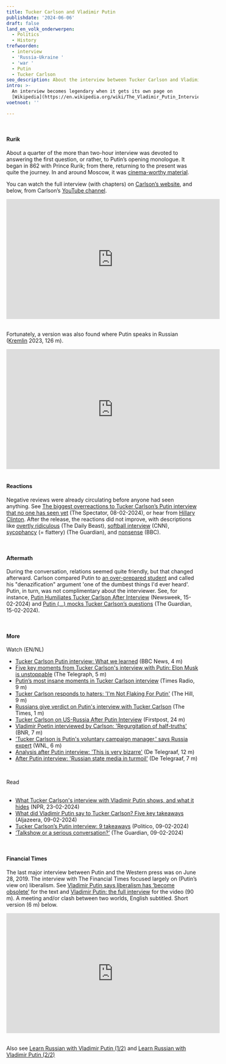```yaml
---
title: Tucker Carlson and Vladimir Putin
publishdate: '2024-06-06'
draft: false
land_en_volk_onderwerpen:
  - Politics
  - History
trefwoorden:
  - interview
  - 'Russia-Ukraine '
  - 'war '
  - Putin
  - Tucker Carlson
seo_description: About the interview between Tucker Carlson and Vladimir Putin (06-02-2024)
intro: >-
  An interview becomes legendary when it gets its own page on
  [Wikipedia](https://en.wikipedia.org/wiki/The_Vladimir_Putin_Interview). On February 6, 2024, Tucker Carlson spoke with Vladimir Putin at the Kremlin. The report (127 minutes) offers a good, or at least broad, opportunity to hear the Russian perspective on the war against Ukraine.
voetnoot: ''

---
```


<br/>

#### Rurik

About a quarter of the more than two-hour interview was devoted to answering the first question, or rather, to Putin’s opening monologue. It began in 862 with Prince Rurik; from there, returning to the present was quite the journey. In and around Moscow, it was [cinema-worthy material](https://www.thedailybeast.com/moscow-milks-tucker-carlsons-putin-interview-with-free-theater-screenings).

You can watch the full interview (with chapters) on [Carlson’s website](https://tuckercarlson.com/the-vladimir-putin-interview/), and below, from Carlson’s [YouTube channel](https://www.youtube.com/@TuckerCarlson).

<iframe width="560" height="315" src="https://www.youtube.com/embed/fOCWBhuDdDo?si=WGPf2wrnGF3TowNZ" title="YouTube video player" frameborder="0" allow="accelerometer; autoplay; clipboard-write; encrypted-media; gyroscope; picture-in-picture; web-share" referrerpolicy="strict-origin-when-cross-origin" allowfullscreen></iframe>

<br/>
<br/>

Fortunately, a version was also found where Putin speaks in Russian ([Kremlin](https://www.youtube.com/@kremlin) 2023, 126 m).

<iframe width="560" height="315" src="https://www.youtube.com/embed/ncPW2pyOzJU?si=CcZ5vgDQt5y3s5Mc" title="YouTube video player" frameborder="0" allow="accelerometer; autoplay; clipboard-write; encrypted-media; gyroscope; picture-in-picture; web-share" referrerpolicy="strict-origin-when-cross-origin" allowfullscreen></iframe>

<br/>
<br/>

#### Reactions
Negative reviews were already circulating before anyone had seen anything. See [The biggest overreactions to Tucker Carlson’s Putin interview that no one has seen yet](https://thespectator.com/topic/biggest-overreactions-tucker-carlson-interview-vladimir-putin/) (The Spectator, 08-02-2024), or hear from [Hillary Clinton](https://youtu.be/uFnsRbapyb4?si=IBTU1JD4DmSZNF3f). After the release, the reactions did not improve, with descriptions like [overtly ridiculous](https://www.thedailybeast.com/kimmel-bashes-tucker-carlson-over-overtly-ridiculous-putin-interview) (The Daily Beast), [softball interview](https://edition.cnn.com/2024/02/08/media/vladimir-putin-tucker-carlson-interview-reliable-sources/index.html) (CNN), [sycophancy](https://www.theguardian.com/commentisfree/2024/feb/09/tucker-carlson-putin-interview-journalism-sycophancy?ref=mc.news) (= flattery) (The Guardian), and [nonsense](https://www.bbc.com/news/world-europe-68255302) (BBC).

<br/>

#### Aftermath

During the conversation, relations seemed quite friendly, but that changed afterward. Carlson compared Putin to [an over-prepared student](https://www.msn.com/en-us/news/world/tucker-carlson-throws-putin-under-the-bus/ar-BB1j7UH8) and called his "denazification" argument 'one of the dumbest things I'd ever heard'. Putin, in turn, was not complimentary about the interviewer. See, for instance, [Putin Humiliates Tucker Carlson After Interview](https://www.newsweek.com/putin-humiliates-tucker-carlson-after-interview-too-soft-1870167) (Newsweek, 15-02-2024) and [Putin (...) mocks Tucker Carlson’s questions](https://www.theguardian.com/world/2024/feb/15/vladimir-putin-tucker-carlson-interview-footage-sharp-questions?ref=mc.news) (The Guardian, 15-02-2024).

<br/>

#### More

Watch (EN/NL)<br/>
- [Tucker Carlson Putin interview: What we learned](https://www.youtube.com/watch?v=0xaj1mhg5eo ) (BBC News, 4 m)
- [Five key moments from Tucker Carlson's interview with Putin: Elon Musk is unstoppable](https://www.youtube.com/watch?v=5rKigbrcGNg) (The Telegraph, 5 m)
- [Putin’s most insane moments in Tucker Carlson interview](https://www.youtube.com/watch?v=gd9qktZnVJQ) (Times Radio, 9 m)
- [Tucker Carlson responds to haters: 'I'm Not Flaking For Putin'](https://youtu.be/APy59SlMdNY?si=u6411io-P_OvMfuN) (The Hill, 9 m)
- [Russians give verdict on Putin's interview with Tucker Carlson](https://youtu.be/HWHFG2Egpw4?si=CnS5o6LHIt7UfQCP) (The Times, 1 m)
- [Tucker Carlson on US-Russia After Putin Interview](https://youtu.be/Qzlt1VVBcg8?si=Bva9fPQWqMG1X7iD) (Firstpost, 24 m)
- [Vladimir Poetin interviewed by Carlson: 'Regurgitation of half-truths'](https://www.youtube.com/watch?v=V_PISwOWcc8)  (BNR, 7 m)
- ['Tucker Carlson is Putin's voluntary campaign manager,' says Russia expert](https://www.youtube.com/watch?v=6lN8w5fHrVY) (WNL, 6 m)
- [Analysis after Putin interview: 'This is very bizarre'](https://youtu.be/iiHlNxribmY?si=2rA3do4Yk8t6GkWr) (De Telegraaf, 12 m)
- [After Putin interview: 'Russian state media in turmoil'](https://youtu.be/oBhEJhm-DJg?si=H-OAWc3U3zD9Qed9) (De Telegraaf, 7 m)

<br/>

Read
 <br/>
<br/>

- [What Tucker Carlson's interview with Vladimir Putin shows, and what it hides](https://www.npr.org/2024/02/23/1233424762/tucker-carlson-putin-interview-analysis) (NPR, 23-02-2024)
- [What did Vladimir Putin say to Tucker Carlson? Five key takeaways](https://www.aljazeera.com/news/2024/2/9/five-key-moments-from-tucker-carlsons-interview-with-vladimir-putin) (Aljazeera, 09-02-2024)
-  [Tucker Carlson’s Putin interview: 9 takeaways](https://www.politico.eu/article/9-takeaway-vladimir-putin-interview-tucker-carlson/) (Politico, 09-02-2024)
- [‘Talkshow or a serious conversation?’](https://www.theguardian.com/us-news/2024/feb/09/tucker-carlson-vladimir-putin-interview-analysis-russia-ukraine) (The Guardian, 09-02-2024)

<br/>

#### Financial Times

The last major interview between Putin and the Western press was on June 28, 2019. The interview with The Financial Times focused largely on (Putin’s view on) liberalism. See [Vladimir Putin says liberalism has ‘become obsolete’](https://www.ft.com/content/670039ec-98f3-11e9-9573-ee5cbb98ed36) for the text and [Vladimir Putin: the full interview](https://www.ft.com/video/d62ed062-0d6a-4818-86ff-4b8120125583) for the video (90 m). A meeting and/or clash between two worlds, English subtitled. Short version (6 m) below.

<iframe width="560" height="315" src="https://www.youtube.com/embed/YCxDh2rf21E?si=HBzMsIo4mOzLfW9u" title="YouTube video player" frameborder="0" allow="accelerometer; autoplay; clipboard-write; encrypted-media; gyroscope; picture-in-picture; web-share" referrerpolicy="strict-origin-when-cross-origin" allowfullscreen></iframe>

<br/>
<br/>

Also see [Learn Russian with Vladimir Putin (1/2)](https://www.rusland1.nl/en/taal/20200420-leer-russisch-met-poetin-1/) and [Learn Russian with Vladimir Putin (2/2)](https://www.rusland1.nl/en/taal/20200515-leer-russisch-met-poetin-2/)
